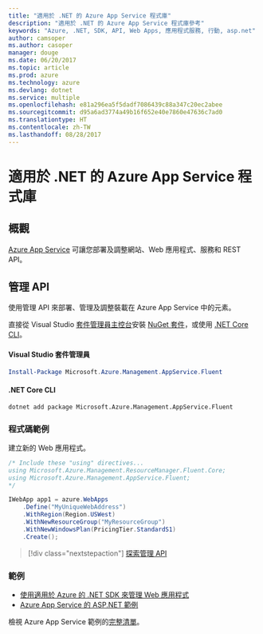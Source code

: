```yaml
---
title: "適用於 .NET 的 Azure App Service 程式庫"
description: "適用於 .NET 的 Azure App Service 程式庫參考"
keywords: "Azure, .NET, SDK, API, Web Apps, 應用程式服務, 行動, asp.net"
author: camsoper
ms.author: casoper
manager: douge
ms.date: 06/20/2017
ms.topic: article
ms.prod: azure
ms.technology: azure
ms.devlang: dotnet
ms.service: multiple
ms.openlocfilehash: e81a296ea5f5dadf7086439c88a347c20ec2abee
ms.sourcegitcommit: d95a6ad3774a49b16f652e40e7860e47636c7ad0
ms.translationtype: HT
ms.contentlocale: zh-TW
ms.lasthandoff: 08/28/2017
---
```

# <a name="azure-app-service-libraries-for-net"></a>適用於 .NET 的 Azure App Service 程式庫

## <a name="overview"></a>概觀

[Azure App Service](/azure/app-service/app-service-value-prop-what-is) 可讓您部署及調整網站、Web 應用程式、服務和 REST API。

## <a name="management-api"></a>管理 API

使用管理 API 來部署、管理及調整裝載在 Azure App Service 中的元素。

直接從 Visual Studio [套件管理員主控台][PackageManager]安裝 [NuGet 套件](https://www.nuget.org/packages/Microsoft.Azure.Management.AppService.Fluent)，或使用 [.NET Core CLI][DotNetCLI]。


#### <a name="visual-studio-package-manager"></a>Visual Studio 套件管理員

```powershell
Install-Package Microsoft.Azure.Management.AppService.Fluent
```

#### <a name="net-core-cli"></a>.NET Core CLI

```bash
dotnet add package Microsoft.Azure.Management.AppService.Fluent
```

### <a name="code-example"></a>程式碼範例

建立新的 Web 應用程式。

```csharp
/* Include these "using" directives...
using Microsoft.Azure.Management.ResourceManager.Fluent.Core;
using Microsoft.Azure.Management.AppService.Fluent;
*/

IWebApp app1 = azure.WebApps
    .Define("MyUniqueWebAddress")
    .WithRegion(Region.USWest)
    .WithNewResourceGroup("MyResourceGroup")
    .WithNewWindowsPlan(PricingTier.StandardS1)
    .Create();
```

> [!div class="nextstepaction"]
> [探索管理 API](/dotnet/api/overview/azure/appservice/management)

### <a name="samples"></a>範例

* [使用適用於 Azure 的 .NET SDK 來管理 Web 應用程式](https://azure.microsoft.com/en-us/resources/samples/app-service-web-dotnet-manage/)
* [Azure App Service 的 ASP.NET 範例](https://azure.microsoft.com/en-us/resources/samples/app-service-web-dotnet-get-started/)

檢視 Azure App Service 範例的[完整清單](https://azure.microsoft.com/en-us/resources/samples/?platform=dotnet&term=app%20service)。

[PackageManager]: https://docs.microsoft.com/nuget/tools/package-manager-console
[DotNetCLI]: https://docs.microsoft.com/en-us/dotnet/core/tools/dotnet-add-package